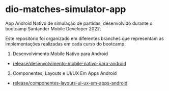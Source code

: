 # dio-matches-simulator-app
App Android Nativo de simulação de partidas, desenvolvido durante o bootcamp Santander Mobile Developer 2022.

Este repositório foi organizado em diferentes branches que representam as implementações realizadas em cada curso do bootcamp.

1. Desenvolvimento Mobile Nativo para Android
  - [release/desenvolvimento-mobile-nativo-para-android](https://github.com/lucastsan/dio-matches-simulator-app/tree/release/desenvolvimento-mobile-nativo-para-android)

2. Componentes, Layouts e UI/UX Em Apps Android
  - [release/componentes-layouts-ui-ux-em-apps-android](https://github.com/lucastsan/dio-matches-simulator-app/tree/release/componentes-layouts-ui-ux-em-apps-android)
